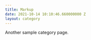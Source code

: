 ```yaml
---
title: Markup
date: 2021-10-14 10:10:46.660000000 Z
layout: category
---
```


Another sample category page.